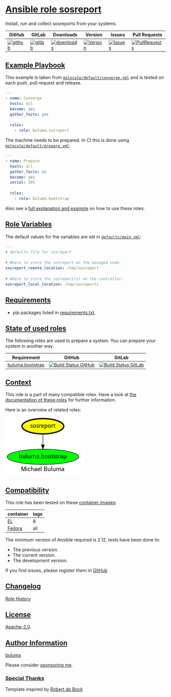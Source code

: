 # [Ansible role sosreport](#sosreport)

Install, run and collect sosreports from your systems.

|GitHub|GitLab|Downloads|Version|Issues|Pull Requests|
|------|------|-------|-------|------|-------------|
|[![github](https://github.com/buluma/ansible-role-sosreport/actions/workflows/molecule.yml/badge.svg)](https://github.com/buluma/ansible-role-sosreport/actions/workflows/molecule.yml)|[![gitlab](https://gitlab.com/shadowwalker/ansible-role-sosreport/badges/master/pipeline.svg)](https://gitlab.com/shadowwalker/ansible-role-sosreport)|[![downloads](https://img.shields.io/ansible/role/d/4839)](https://galaxy.ansible.com/buluma/sosreport)|[![Version](https://img.shields.io/github/release/buluma/ansible-role-sosreport.svg)](https://github.com/buluma/ansible-role-sosreport/releases/)|[![Issues](https://img.shields.io/github/issues/buluma/ansible-role-sosreport.svg)](https://github.com/buluma/ansible-role-sosreport/issues/)|[![PullRequests](https://img.shields.io/github/issues-pr-closed-raw/buluma/ansible-role-sosreport.svg)](https://github.com/buluma/ansible-role-sosreport/pulls/)|

## [Example Playbook](#example-playbook)

This example is taken from [`molecule/default/converge.yml`](https://github.com/buluma/ansible-role-sosreport/blob/master/molecule/default/converge.yml) and is tested on each push, pull request and release.

```yaml
---
- name: Converge
  hosts: all
  become: yes
  gather_facts: yes

  roles:
    - role: buluma.sosreport
```

The machine needs to be prepared. In CI this is done using [`molecule/default/prepare.yml`](https://github.com/buluma/ansible-role-sosreport/blob/master/molecule/default/prepare.yml):

```yaml
---
- name: Prepare
  hosts: all
  gather_facts: no
  become: yes
  serial: 30%

  roles:
    - role: buluma.bootstrap
```

Also see a [full explanation and example](https://buluma.github.io/how-to-use-these-roles.html) on how to use these roles.

## [Role Variables](#role-variables)

The default values for the variables are set in [`defaults/main.yml`](https://github.com/buluma/ansible-role-sosreport/blob/master/defaults/main.yml):

```yaml
---
# defaults file for sosreport

# Where to store the sosreport on the managed node.
sosreport_remote_location: /tmp/sosreport

# Where to store the sosreport(s) on the controller.
sosreport_local_location: /tmp/sosreports
```

## [Requirements](#requirements)

- pip packages listed in [requirements.txt](https://github.com/buluma/ansible-role-sosreport/blob/master/requirements.txt).

## [State of used roles](#state-of-used-roles)

The following roles are used to prepare a system. You can prepare your system in another way.

| Requirement | GitHub | GitLab |
|-------------|--------|--------|
|[buluma.bootstrap](https://galaxy.ansible.com/buluma/bootstrap)|[![Build Status GitHub](https://github.com/buluma/ansible-role-bootstrap/workflows/Ansible%20Molecule/badge.svg)](https://github.com/buluma/ansible-role-bootstrap/actions)|[![Build Status GitLab](https://gitlab.com/shadowwalker/ansible-role-bootstrap/badges/master/pipeline.svg)](https://gitlab.com/shadowwalker/ansible-role-bootstrap)|

## [Context](#context)

This role is a part of many compatible roles. Have a look at [the documentation of these roles](https://buluma.github.io/) for further information.

Here is an overview of related roles:

![dependencies](https://raw.githubusercontent.com/buluma/ansible-role-sosreport/png/requirements.png "Dependencies")

## [Compatibility](#compatibility)

This role has been tested on these [container images](https://hub.docker.com/u/buluma):

|container|tags|
|---------|----|
|[EL](https://hub.docker.com/repository/docker/buluma/enterpriselinux/general)|8|
|[Fedora](https://hub.docker.com/repository/docker/buluma/fedora/general)|all|

The minimum version of Ansible required is 2.12, tests have been done to:

- The previous version.
- The current version.
- The development version.

If you find issues, please register them in [GitHub](https://github.com/buluma/ansible-role-sosreport/issues)

## [Changelog](#changelog)

[Role History](https://github.com/buluma/ansible-role-sosreport/blob/master/CHANGELOG.md)

## [License](#license)

[Apache-2.0](https://github.com/buluma/ansible-role-sosreport/blob/master/LICENSE).

## [Author Information](#author-information)

[buluma](https://buluma.github.io/)

Please consider [sponsoring me](https://github.com/sponsors/buluma).

### [Special Thanks](#special-thanks)

Template inspired by [Robert de Bock](https://github.com/robertdebock)
